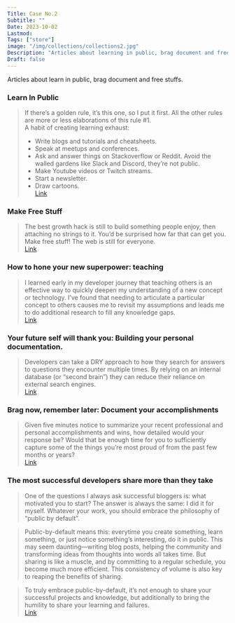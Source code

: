 ```yaml
---
Title: Case No.2
Subtitle: ""
Date: 2023-10-02
Lastmod:
Tags: ["store"]
image: "/img/collections/collections2.jpg"
Description: "Articles about learning in public, brag document and free stuffs."
Draft: false
---
```


Articles about learn in public, brag document and free stuffs.

### Learn In Public

> If there’s a golden rule, it’s this one, so I put it first. All the other rules are more or less elaborations of this rule #1.  
> A habit of creating learning exhaust:
>
> - Write blogs and tutorials and cheatsheets.
> - Speak at meetups and conferences.
> - Ask and answer things on Stackoverflow or Reddit. Avoid the walled gardens like Slack and Discord, they’re not public.
> - Make Youtube videos or Twitch streams.
> - Start a newsletter.
> - Draw cartoons.  
>   [Link](https://www.swyx.io/learn-in-public/)

### Make Free Stuff

> The best growth hack is still to build something people enjoy, then attaching no strings to it. You’d be surprised how far that can get you.  
> Make free stuff! The web is still for everyone.  
> [Link](https://mxb.dev/blog/make-free-stuff/)

### How to hone your new superpower: teaching

> I learned early in my developer journey that teaching others is an effective way to quickly deepen my understanding of a new concept or technology. I’ve found that needing to articulate a particular concept to others causes me to revisit my assumptions and leads me to do additional research to fill any knowledge gaps.  
> [Link](https://github.com/readme/guides/public-documentation)

### Your future self will thank you: Building your personal documentation.

> Developers can take a DRY approach to how they search for answers to questions they encounter multiple times. By relying on an internal database (or “second brain”) they can reduce their reliance on external search engines.  
> [Link](https://github.com/readme/guides/private-documentation)

### Brag now, remember later: Document your accomplishments

> Given five minutes notice to summarize your recent professional and personal accomplishments and wins, how detailed would your response be? Would that be enough time for you to sufficiently capture some of the things you’re most proud of from the past few months or years?  
> [Link](https://github.com/readme/guides/document-success)

### The most successful developers share more than they take

> One of the questions I always ask successful bloggers is: what motivated you to start? The answer is always the same: I did it for myself. Whatever your work, you should embrace the philosophy of “public by default”.

> Public-by-default means this: everytime you create something, learn something, or just notice something’s interesting, do it in public. This may seem daunting—writing blog posts, helping the community and transforming ideas from thoughts into words all takes time. But sharing is like a muscle, and by committing to a regular schedule, you become much more efficient. This consistency of volume is also key to reaping the benefits of sharing.

> To truly embrace public-by-default, it’s not enough to share your successful projects and knowledge, but additionally to bring the humility to share your learning and failures.  
> [Link](https://stackoverflow.blog/2020/05/14/the-most-successful-developers-share-more-than-they-take/)
